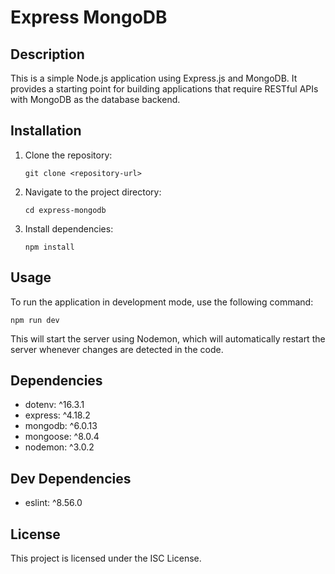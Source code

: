# Express MongoDB

## Description

This is a simple Node.js application using Express.js and MongoDB. It provides a starting point for building applications that require RESTful APIs with MongoDB as the database backend.

## Installation

1. Clone the repository:

   ```
   git clone <repository-url>
   ```

2. Navigate to the project directory:

   ```
   cd express-mongodb
   ```

3. Install dependencies:

   ```
   npm install
   ```

## Usage

To run the application in development mode, use the following command:

```
npm run dev
```

This will start the server using Nodemon, which will automatically restart the server whenever changes are detected in the code.

## Dependencies

- dotenv: ^16.3.1
- express: ^4.18.2
- mongodb: ^6.0.13
- mongoose: ^8.0.4
- nodemon: ^3.0.2

## Dev Dependencies

- eslint: ^8.56.0

## License

This project is licensed under the ISC License.
